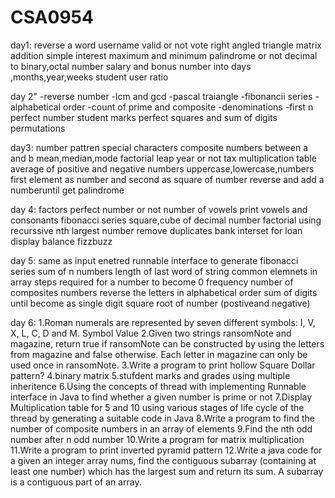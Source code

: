 # CSA0954
day1:
reverse a word
username valid or not
vote
right angled triangle
matrix addition
simple interest
maximum and minimum
palindrome or not
decimal to binary,octal number
salary and bonus
number into days ,months,year,weeks
student user ratio

day 2"
-reverse number
-lcm and gcd
-pascal traiangle
-fibonancii series
-alphabetical order
-count of prime and composite
-denominations
-first n perfect number
student marks
perfect squares and sum of digits
permutations

day3:
number pattren
special characters
composite numbers between a and b
mean,median,mode
factorial
leap year or not
tax
multiplication table
average of positive and negative numbers
uppercase,lowercase,numbers
first element as number and second as square of number
reverse and add a numberuntil get palindrome

day 4:
factors
perfect number or not
number of vowels
print vowels and consonants
fibonacci series
square,cube of decimal number
factorial using recurssive
nth largest number
remove duplicates
bank interset for loan
display balance
fizzbuzz

day 5:
same as input enetred
runnable interface to generate fibonacci series
sum of n numbers
length of last word of string
common elemnets in array
steps required for a number to become 0
frequency
number of composites numbers
reverse the letters in alphabetical order
sum of digits until become as single digit
square root of number (postiveand negative)


day 6:
1.Roman numerals are represented by seven different symbols: I, V, X, L, C, D and M.
Symbol Value
2.Given two strings ransomNote and magazine, return true if ransomNote can be 
constructed by using the letters from magazine and false otherwise. Each letter in 
magazine can only be used once in ransomNote.
3.Write a program to print hollow Square Dollar pattern?
4.binary matrix
5.stufdent marks and grades using multiple inheritence
6.Using the concepts of thread with implementing Runnable interface in Java to find whether a 
given number is prime or not
7.Display Multiplication table for 5 and 10 using various stages of life cycle of the thread by 
generating a suitable code in Java
8.Write a program to find the number of composite numbers in an array of elements
9.Find the nth odd number after n odd number
10.Write a program for matrix multiplication
11.Write a program to print inverted pyramid pattern
12.Write a java code for a given an integer array nums, find the contiguous subarray (containing 
at least one number) which has the largest sum and return its sum. A subarray is 
a contiguous part of an array.


